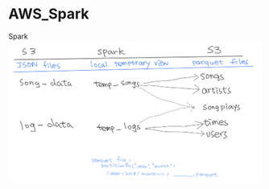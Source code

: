 # AWS_Spark
Spark 
![This is an image](https://github.com/viviankaun/AWS_Spark/blob/main/img/spark001.jpeg)

